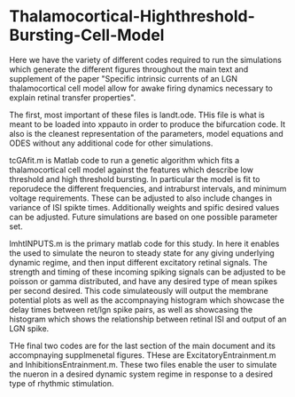 # Thalamocortical-Highthreshold-Bursting-Cell-Model

Here we have the variety of different codes required to run the simulations which generate the different figures throughout the main text and supplement of the paper "Specific intrinsic currents of an LGN thalamocortical cell model allow for awake firing dynamics necessary to explain retinal transfer properties".

The first, most important of these files is landt.ode. THis file is what is meant to be loaded into xppauto in order to produce the bifurcation code. It also is the cleanest representation of the parameters, model equations and ODES without any additional code for other simulations. 

tcGAfit.m is Matlab code to run a genetic algorithm which fits a thalamocortical cell model against the features which describe low threshold and high threshold bursting. In particular the model is fit to reporudece the different frequencies, and intraburst intervals, and minimum voltage requirements. These can be adjusted to also include changes in variance of ISI spikte times. Additionally weights and spific desired values can be adjusted. Future simulations are based on one possible parameter set.

lmhtINPUTS.m is the primary matlab code for this study. In here it enables the used to simulate the neuron to steady state for any giving underlying dynamic regime, and then input different excitatory retinal signals. The strength and timing of these incoming spiking signals can be adjusted to be poisson or gamma distributed, and have any desired type of mean spikes per second desired. This code simulateously will output the membrane potential plots as well as the accompnaying histogram which showcase the delay times between ret/lgn spike pairs, as well as showcasing the histogram which shows the relationship between retinal ISI and output of an LGN spike.

THe final two codes are for the last section of the main document and its accompnaying supplmenetal figures. THese are ExcitatoryEntrainment.m and InhibitionsEntrainment.m. These two files enable the user to simulate the nueron in a desired dynamic system regime in response to a desired type of rhythmic stimulation. 
